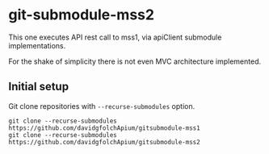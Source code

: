 # git-submodule-mss2

This one executes API rest call to mss1, via apiClient submodule implementations.

For the shake of simplicity there is not even MVC architecture implemented.

## Initial setup

Git clone repositories with `--recurse-submodules` option.

    git clone --recurse-submodules https://github.com/davidgfolchApium/gitsubmodule-mss1
    git clone --recurse-submodules https://github.com/davidgfolchApium/gitsubmodule-mss2
